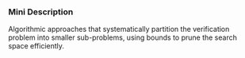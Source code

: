### Mini Description

Algorithmic approaches that systematically partition the verification problem into smaller sub-problems, using bounds to prune the search space efficiently.
